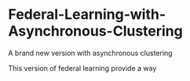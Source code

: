 # Federal-Learning-with-Asynchronous-Clustering
A brand new version with asynchronous clustering

This version of federal learning provide a way 
